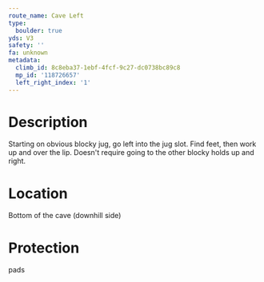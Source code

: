 ```yaml
---
route_name: Cave Left
type:
  boulder: true
yds: V3
safety: ''
fa: unknown
metadata:
  climb_id: 8c8eba37-1ebf-4fcf-9c27-dc0738bc89c8
  mp_id: '118726657'
  left_right_index: '1'
---
```

# Description
Starting on obvious blocky jug, go left into the jug slot. Find feet, then work up and over the lip. Doesn't require going to the other blocky holds up and right.

# Location
Bottom of the cave (downhill side)

# Protection
pads

